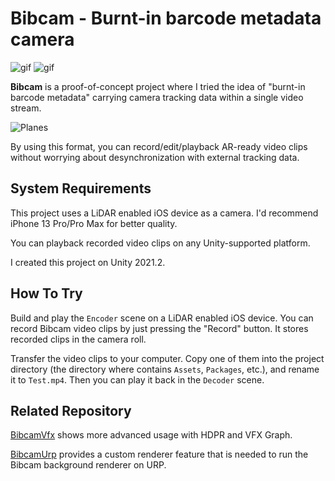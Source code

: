 Bibcam - Burnt-in barcode metadata camera
=========================================

![gif](https://user-images.githubusercontent.com/343936/142789278-4ede7318-e789-4d32-ad99-06ff90e91b20.gif)
![gif](https://user-images.githubusercontent.com/343936/142789286-f7ba3b96-c176-4687-aa58-170f2e166855.gif)

**Bibcam** is a proof-of-concept project where I tried the idea of "burnt-in
barcode metadata" carrying camera tracking data within a single video stream.

![Planes](https://user-images.githubusercontent.com/343936/142789292-9bba9330-0fa0-49f8-b270-9bcefe326278.png)

By using this format, you can record/edit/playback AR-ready video clips without
worrying about desynchronization with external tracking data.

System Requirements
-------------------

This project uses a LiDAR enabled iOS device as a camera. I'd recommend iPhone
13 Pro/Pro Max for better quality.

You can playback recorded video clips on any Unity-supported platform.

I created this project on Unity 2021.2.

How To Try
----------

Build and play the `Encoder` scene on a LiDAR enabled iOS device. You can
record Bibcam video clips by just pressing the "Record" button. It stores
recorded clips in the camera roll.

Transfer the video clips to your computer. Copy one of them into the project
directory (the directory where contains `Assets`, `Packages`, etc.), and rename
it to `Test.mp4`. Then you can play it back in the `Decoder` scene.

Related Repository
------------------

[BibcamVfx] shows more advanced usage with HDPR and VFX Graph.

[BibcamUrp] provides a custom renderer feature that is needed to run the
Bibcam background renderer on URP.

[BibcamVfx]: https://github.com/keijiro/BibcamVfx
[BibcamUrp]: https://github.com/keijiro/BibcamUrp
